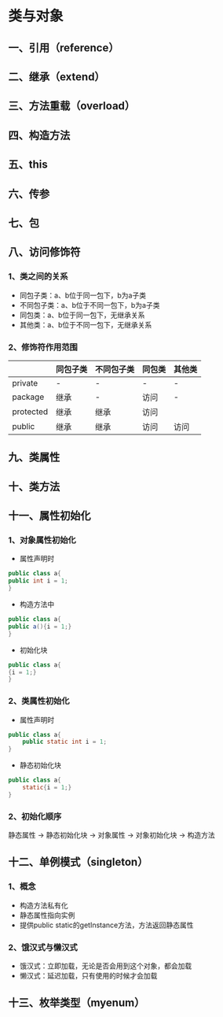# 类与对象
##  一、引用（reference）

##  二、继承（extend）

##  三、方法重载（overload）

##  四、构造方法

##  五、this

##  六、传参

##  七、包

##  八、访问修饰符
### 1、类之间的关系
* 同包子类：a、b位于同一包下，b为a子类
* 不同包子类：a、b位于不同一包下，b为a子类
* 同包类：a、b位于同一包下，无继承关系
* 其他类：a、b位于不同一包下，无继承关系

### 2、修饰符作用范围
|           | 同包子类 | 不同包子类 | 同包类 | 其他类 |
| --------- | -------- | ---------- | ------ | ------ |
| private   | -        | -          | -      | -      |
| package   | 继承     | -          | 访问   | -      |
| protected | 继承     | 继承       | 访问   |        |
| public    | 继承     | 继承       | 访问   | 访问   |

##  九、类属性

##  十、类方法

##  十一、属性初始化
### 1、对象属性初始化
* 属性声明时
```java
public class a{ 
public int i = 1;
}
```
* 构造方法中
```java
public class a{ 
public a(){i = 1;}
} 
```
* 初始化块
```java
public class a{ 
{i = 1;}
}
```
### 2、类属性初始化
* 属性声明时
```java
public class a{
    public static int i = 1;
}
```
* 静态初始化块
```java
public class a{
    static{i = 1;}
}
```
### 2、初始化顺序
静态属性 -> 静态初始化块 -> 对象属性 -> 对象初始化块 -> 构造方法

##  十二、单例模式（singleton）
### 1、概念
* 构造方法私有化
* 静态属性指向实例
* 提供public static的getInstance方法，方法返回静态属性 
### 2、饿汉式与懒汉式
* 饿汉式：立即加载，无论是否会用到这个对象，都会加载
* 懒汉式：延迟加载，只有使用的时候才会加载

##  十三、枚举类型（myenum）